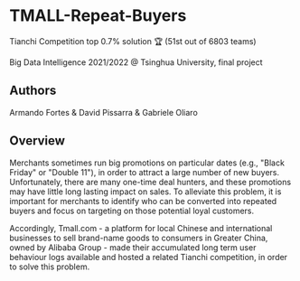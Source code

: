 # TMALL-Repeat-Buyers

Tianchi Competition top 0.7% solution :trophy: (51st out of 6803 teams)

Big Data Intelligence 2021/2022 @ Tsinghua University, final project

## Authors
Armando Fortes & David Pissarra & Gabriele Oliaro

## Overview

Merchants sometimes run big promotions on particular dates (e.g., "Black Friday" or "Double 11"), in order to attract a large number of new buyers. Unfortunately, there are many one-time deal hunters, and these promotions may have little long lasting impact on sales. To alleviate this problem, it is important for merchants to identify who can be converted into repeated buyers and focus on targeting on those potential loyal customers.

Accordingly, Tmall.com - a platform for local Chinese and international businesses to sell brand-name goods to consumers in Greater China, owned by Alibaba Group - made their accumulated long term user behaviour logs available and hosted a related Tianchi competition, in order to solve this problem.